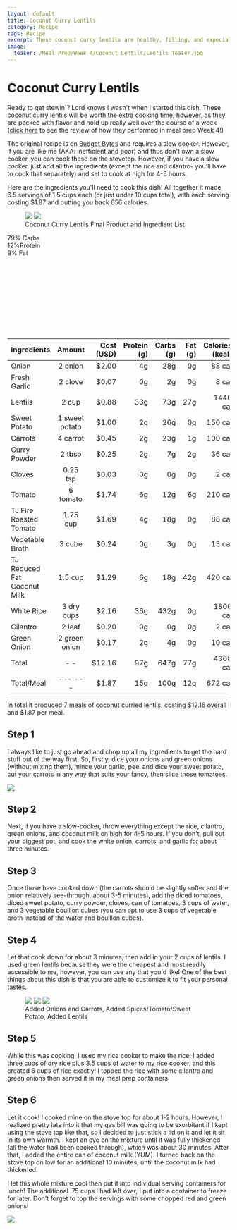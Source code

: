 ```yaml
---
layout: default
title: Coconut Curry Lentils
category: Recipe
tags: Recipe
excerpt: These coconut curry lentils are healthy, filling, and expecially delicious. The flexible recipe gives you power to add or subtract to suit your tastes
image:
  teaser: /Meal Prep/Week 4/Coconut Lentils/Lentils Teaser.jpg
---
```


# Coconut Curry Lentils

Ready to get stewin'? Lord knows I wasn't when I started this dish. These coconut curry lentils will be worth the extra cooking time, however, as they are packed with flavor and hold up really well over the course of a week ([click here](http://underwriteyourlife.com/meal%20prep/Week4Evaluation/) to see the review of how they performed in meal prep Week 4!)

The original recipe is on [Budget Bytes](https://www.budgetbytes.com/2016/07/slow-cooker-coconut-curry-lentils/) and requires a slow cooker. However, if you are like me (AKA: inefficient and poor) and thus don't own a slow cooker, you can cook these on the stovetop. However, if you have a slow cooker, just add all the ingredients (except the rice and cilantro- you'll have to cook that separately) and set to cook at high for 4-5 hours. 

Here are the ingredients you'll need to cook this dish! All together it made 6.5 servings of 1.5 cups each (or just under 10 cups total), with each serving costing $1.87 and putting you back 656 calories. 

<figure class="half">
  <img src="{{ site.url }}/images/Meal Prep/Week 4/Coconut Lentils/Close Up of Lentils.jpg">
  <img src="{{ site.url }}/images/Meal Prep/Week 4/Coconut Lentils/Coconut Lentils Ingredients RESIZED.jpg">
	<figcaption>Coconut Curry Lentils Final Product and Ingredient List</figcaption>
</figure>
<div class="c100 p79 big">
  <span>79% Carbs </span>
  <div class="slice">
    <div class="bar"></div>
    <div class="fill"></div>
  </div>
</div>

<div class="c100 p12 big">
  <span>12%Protein </span>
  <div class="slice">
    <div class="bar"></div>
    <div class="fill"></div>
  </div>
</div>

<div class="c100 p9 big">
  <span>9% Fat </span>
  <div class="slice">
    <div class="bar"></div>
    <div class="fill"></div>
  </div>
</div>

<br>
<br />
<br>
<br />
<br>
<br />
<br>
<br />
<br>
<br />

|	**Ingredients**	|	**Amount**		|	 **Cost (USD)** 	|	**Protein (g)**	|	**Carbs (g)**	|	**Fat (g)**	|	**Calories (kcal)**
|	:----------	|	:----------:		|	 ---------: 	|	 ---------: 	|	 ---------: 	|	 ---------: 	|	 ---------: 
|	Onion	|	2	onion	|	 $2.00 	|	4g	|	28g	|	0g	|	88 cal
|	Fresh Garlic	|	2	clove	|	 $0.07 	|	0g	|	2g	|	0g	|	8 cal
|	Lentils	|	2	cup	|	 $0.88 	|	33g	|	73g	|	27g	|	1440 cal
|	Sweet Potato	|	1	sweet potato	|	 $1.00 	|	2g	|	26g	|	0g	|	150 cal
|	Carrots	|	4	carrot	|	 $0.45 	|	2g	|	23g	|	1g	|	100 cal
|	Curry Powder	|	2	tbsp	|	 $0.25 	|	2g	|	7g	|	2g	|	36 cal
|	Cloves	|	0.25	tsp	|	 $0.03 	|	0g	|	0g	|	0g	|	2 cal
|	Tomato	|	6	tomato	|	 $1.74 	|	6g	|	12g	|	6g	|	210 cal
|	TJ Fire Roasted Tomato	|	1.75	cup	|	 $1.69 	|	4g	|	18g	|	0g	|	88 cal
|	Vegetable Broth	|	3	cube	|	 $0.24 	|	0g	|	3g	|	0g	|	15 cal
|	TJ Reduced Fat Coconut Milk	|	1.5	cup	|	 $1.29 	|	6g	|	18g	|	42g	|	420 cal
|	White Rice	|	3	dry cups	|	 $2.16 	|	36g	|	432g	|	0g	|	1800 cal
|	Cilantro	|	2	leaf	|	 $0.20 	|	0g	|	0g	|	0g	|	2 cal
|	Green Onion	|	2	green onion	|	 $0.17 	|	2g	|	4g	|	0g	|	10 cal
|	Total	|	-	-	|	 $12.16 	|	97g	|	647g	|	77g	|	4368 cal
|	Total/Meal	|	---	---	|	 $1.87 	|	15g	|	100g	|	12g	|	672 cal

In total it produced 7 meals of coconut curried lentils, costing $12.16 overall and $1.87 per meal. 

<h2> Step 1 </h2>

I always like to just go ahead and chop up all my ingredients to get the hard stuff out of the way first. So, firstly, dice your onions and green onions (without mixing them), mince your garlic, peel and dice your sweet potato, cut your carrots in any way that suits your fancy, then slice those tomatoes. 

<img src="{{ site.url }}/images/Meal Prep/Week 4/Coconut Lentils/All Chopped Ingredients RESIZED.jpg">

<h2> Step 2 </h2>

Next, if you have a slow-cooker, throw everything except the rice, cilantro, green onions, and coconut milk on high for 4-5 hours. If you don't, pull out your biggest pot, and cook the white onion, carrots, and garlic for about three minutes. 

<h2> Step 3 </h2>

Once those have cooked down (the carrots should be slightly softer and the onion relatively see-through, about 3-5 minutes), add the diced tomatoes, diced sweet potato, curry powder, cloves, can of tomatoes, 3 cups of water, and 3 vegetable bouillon cubes (you can opt to use 3 cups of vegetable broth instead of the water and bouillon cubes).

<h2> Step 4 </h2>

Let that cook down for about 3 minutes, then add in your 2 cups of lentils. I used green lentils because they were the cheapest and most readily accessible to me, however, you can use any that you'd like! One of the best things about this dish is that you are able to customize it to fit your personal tastes. 

<figure class="third">
	<img src="{{ site.url }}/images/Meal Prep/Week 4/Coconut Lentils/Adding OnionCarrots RESIZED.jpg">
	<img src="{{ site.url }}/images/Meal Prep/Week 4/Coconut Lentils/Adding SpicesTomato RESIZED.jpg">
	<img src="{{ site.url }}/images/Meal Prep/Week 4/Coconut Lentils/Adding Lentils RESIZED.jpg">
	<figcaption>Added Onions and Carrots, Added Spices/Tomato/Sweet Potato, Added Lentils</figcaption>
</figure>

<h2> Step 5 </h2>
While this was cooking, I used my rice cooker to make the rice! I added three cups of dry rice plus 3.5 cups of water to my rice cooker, and this created 6 cups of rice exactly! I topped the rice with some cilantro and green onions then served it in my meal prep containers. 

<h2> Step 6 </h2>

Let it cook! I cooked mine on the stove top for about 1-2 hours. However, I realized pretty late into it that my gas bill was going to be exorbitant if I kept using the stove top like that, so I decided to just stick a lid on it and let it sit in its own warmth. I kept an eye on the mixture until it was fully thickened (all the water had been cooked through), which was about 30 minutes. After that, I added the entire can of coconut milk (YUM). I turned back on the stove top on low for an additional 10 minutes, until the coconut milk had thickened. 

I let this whole mixture cool then put it into individual serving containers for lunch! The additional .75 cups I had left over, I put into a container to freeze for later. Don't forget to top the servings with some chopped red and green onions!

<img src="{{ site.url }}/images/Meal Prep/Week 4/Coconut Lentils/Close Up of Lentils RESIZED.jpg">
